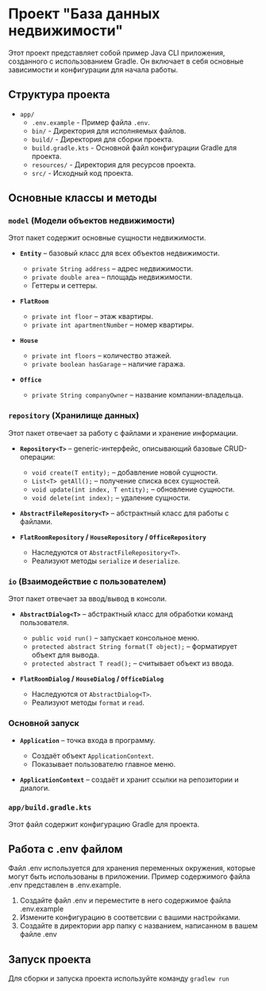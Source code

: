 # Проект "База данных недвижимости"

Этот проект представляет собой пример Java CLI приложения, созданного с использованием Gradle. Он включает в себя основные зависимости и конфигурации для начала работы.

## Структура проекта

- `app/`
  - `.env.example` - Пример файла `.env`.
  - `bin/` - Директория для исполняемых файлов.
  - `build/` - Директория для сборки проекта.
  - `build.gradle.kts` - Основной файл конфигурации Gradle для проекта.
  - `resources/` - Директория для ресурсов проекта.
  - `src/` - Исходный код проекта.

## Основные классы и методы

### `model` (Модели объектов недвижимости)  
Этот пакет содержит основные сущности недвижимости.

- **`Entity`** – базовый класс для всех объектов недвижимости.  
  - `private String address` – адрес недвижимости.  
  - `private double area` – площадь недвижимости.  
  - Геттеры и сеттеры.

- **`FlatRoom`**
  - `private int floor` – этаж квартиры.  
  - `private int apartmentNumber` – номер квартиры.

- **`House`**
  - `private int floors` – количество этажей.  
  - `private boolean hasGarage` – наличие гаража.

- **`Office`** 
  - `private String companyOwner` – название компании-владельца.

### `repository` (Хранилище данных)  
Этот пакет отвечает за работу с файлами и хранение информации.

- **`Repository<T>`** – generic-интерфейс, описывающий базовые CRUD-операции:  
  - `void create(T entity);` – добавление новой сущности.  
  - `List<T> getAll();` – получение списка всех сущностей.  
  - `void update(int index, T entity);` – обновление сущности.  
  - `void delete(int index);` – удаление сущности.

- **`AbstractFileRepository<T>`** – абстрактный класс для работы с файлами.  

- **`FlatRoomRepository` / `HouseRepository` / `OfficeRepository`**  
  - Наследуются от `AbstractFileRepository<T>`.  
  - Реализуют методы `serialize` и `deserialize`.

### `io` (Взаимодействие с пользователем)  
Этот пакет отвечает за ввод/вывод в консоли.

- **`AbstractDialog<T>`** – абстрактный класс для обработки команд пользователя.  
  - `public void run()` – запускает консольное меню.  
  - `protected abstract String format(T object);` – форматирует объект для вывода.  
  - `protected abstract T read();` – считывает объект из ввода.  

- **`FlatRoomDialog` / `HouseDialog` / `OfficeDialog`**  
  - Наследуются от `AbstractDialog<T>`.  
  - Реализуют методы `format` и `read`.  

### Основной запуск  
- **`Application`** – точка входа в программу.  
  - Создаёт объект `ApplicationContext`.  
  - Показывает пользователю главное меню.  

- **`ApplicationContext`** – создаёт и хранит ссылки на репозитории и диалоги.  



### `app/build.gradle.kts`
Этот файл содержит конфигурацию Gradle для проекта.


## Работа с .env файлом
Файл .env используется для хранения переменных окружения, которые могут быть использованы в приложении. Пример содержимого файла .env представлен в .env.example. 
1. Создайте файл .env и переместите в него содержимое файла .env.example 
2. Измените конфигурацию в соответсвии с вашими настройками. 
3. Создайте в директории app папку с названием, написанном в вашем файле .env

## Запуск проекта
Для сборки и запуска проекта используйте команду ```gradlew run```

